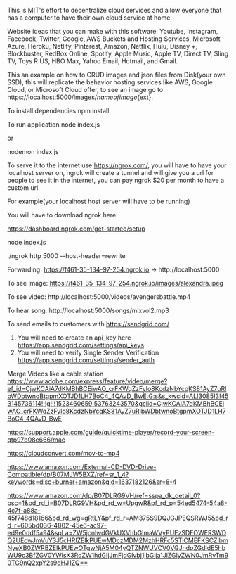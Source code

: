 This is MIT's effort to decentralize cloud services and allow everyone that has a computer to have their own cloud service at home.

Website ideas that you can make with this software:
Youtube, Instagram, Facebook, Twitter, Google, AWS Buckets and Hosting Services, Microsoft Azure, Heroku, Netlify, Pinterest, Amazon, Netflix, Hulu, Disney +, Blockbuster, RedBox Online, Spotify, Apple Music, Apple TV, Direct TV, Sling TV, Toys R US, HBO Max, Yahoo Email, Hotmail, and Gmail.

This an example on how to CRUD images and json files from Disk(your own SSD), this will replicate the behavior hosting services like AWS, Google Cloud, or Microsoft Cloud offer, to see an image go to https://localhost:5000/images/${nameofimage}${ext}.

To install dependencies
npm install

To run application
node index.js

or

nodemon index.js

To serve it to the internet use https://ngrok.com/, you will have to have your localhost server on, ngrok will create a tunnel and will give you a url for people to see it in the internet, you can pay ngrok $20 per month to have a custom url.

For example(your localhost host server will have to be running)

You will have to download ngrok here:

https://dashboard.ngrok.com/get-started/setup

node index.js

./ngrok http 5000 --host-header=rewrite

Forwarding: https://f461-35-134-97-254.ngrok.io -> http://localhost:5000

To see image:
https://f461-35-134-97-254.ngrok.io/images/alexandra.jpeg

To see video:
http://localhost:5000/videos/avengersbattle.mp4

To hear song:
http://localhost:5000/songs/mixvol2.mp3

To send emails to customers with https://sendgrid.com/

1. You will need to create an api_key here https://app.sendgrid.com/settings/api_keys
2. You will need to verify Single Sender Verification https://app.sendgrid.com/settings/sender_auth

Merge Videos like a cable station
https://www.adobe.com/express/feature/video/merge?ef_id=CjwKCAiA7dKMBhBCEiwAO_crFKWqZzFylo8KcdzNbYcqKS81AyZ7uRlbWDbtwnoBtgpmXOTJD1LH7BoC4_4QAvD_BwE:G:s&s_kwcid=AL!3085!3!453145736114!!!g!!!1523460659!53763243570&gclid=CjwKCAiA7dKMBhBCEiwAO_crFKWqZzFylo8KcdzNbYcqKS81AyZ7uRlbWDbtwnoBtgpmXOTJD1LH7BoC4_4QAvD_BwE

https://support.apple.com/guide/quicktime-player/record-your-screen-qtp97b08e666/mac

https://cloudconvert.com/mov-to-mp4

https://www.amazon.com/External-CD-DVD-Drive-Compatible/dp/B07MJW5BXZ/ref=sr_1_4?keywords=disc+burner+amazon&qid=1637182126&sr=8-4

https://www.amazon.com/dp/B07DLRG9VH/ref=sspa_dk_detail_0?psc=1&pd_rd_i=B07DLRG9VH&pd_rd_w=UpgwR&pf_rd_p=54ed5474-54a8-4c7f-a88a-45f748d18166&pd_rd_wg=gRtLY&pf_rd_r=AM375S9DQJGJPEQSRWJ5&pd_rd_r=605bd036-4802-45e6-ac97-ed9e0ddf5a94&spLa=ZW5jcnlwdGVkUXVhbGlmaWVyPUEzSDFOWERSWDQ2UEcwJmVuY3J5cHRlZElkPUEwMDczMDM2MzhHRFc5STlCMEFKSCZlbmNyeXB0ZWRBZElkPUEwOTgwNjA5M04yQTZNWUVCV0VGJndpZGdldE5hbWU9c3BfZGV0YWlsX3RoZW1hdGljJmFjdGlvbj1jbGlja1JlZGlyZWN0JmRvTm90TG9nQ2xpY2s9dHJ1ZQ==
